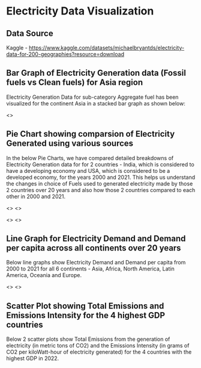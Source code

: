 # Electricity Data Visualization

## Data Source

Kaggle - https://www.kaggle.com/datasets/michaelbryantds/electricity-data-for-200-geographies?resource=download

## Bar Graph of Electricity Generation data (Fossil fuels vs Clean fuels) for Asia region

Electricity Generation Data for sub-category Aggregate fuel has been visualized for the continent Asia in a stacked bar graph as shown below:

<<IMG>>

## Pie Chart showing comparsion of Electricity Generated using various sources

In the below Pie Charts, we have compared detailed breakdowns of Electricity Generation data for for 2 countries - India, which is considered to have a developing economy and USA, which is considered to be a developed economy, for the years 2000 and 2021. This helps us understand the changes in choice of Fuels used to generated electricity made by those 2 countries over 20 years and also how those 2 countries compared to each other in 2000 and 2021.

<<IMG>>
<<IMG>>

<<IMG>>
<<IMG>>

## Line Graph for Electricity Demand and Demand per capita across all continents over 20 years

Below line graphs show Electricity Demand and Demand per capita from 2000 to 2021 for all 6 continents - Asia, Africa, North America, Latin America, Oceania and Europe.

<<IMG>>
<<IMG>>

## Scatter Plot showing Total Emissions and Emissions Intensity for the 4 highest GDP countries

Below 2 scatter plots show Total Emissions from the generation of electricity (in metric tons of CO2) and the Emissions Intensity (in grams of CO2 per kiloWatt-hour of electricity generated) for the 4 countries with the highest GDP in 2022.


